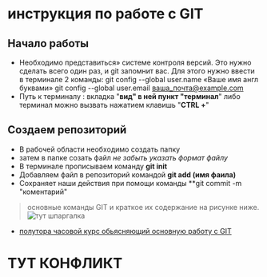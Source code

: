 # инструкция по работе с GIT 

## Начало работы
* Необходимо представиться» системе контроля версий. Это нужно сделать всего один раз, и git запомнит вас. Для этого нужно ввести в терминале 2 команды:
git config --global user.name «Ваше имя англ буквами»
git config --global user.email ваша_почта@example.com
* Путь к терминалу : вкладка "**вид" в ней пункт "терминал**"
либо терминал можно вызвать нажатием клавишь "**CTRL +**"
## Создаем репозиторий 
* В рабочей области необходимо создать папку 
* затем в папке созать файл _не забыть указать формат файлу_
* В терминале прописываем команду    **git init**
* Добавляем файл в репозиторий командой **git add (имя фаила)**
* Сохраняет наши действия при помощи команды **git commit -m "коментарий"
>основные команды GIT и краткое их содержание на рисунке ниже.
![тут шпаргалка](https://system-admins.ru/wp-content/uploads/2017/01/0001.jpg)

* [полутора часовой курс обьясняющий основную работу с GIT](https://vk.com/away.php?to=https%3A%2F%2Fyoutu.be%2F3HJoXpC9vAM&cc_key=)

# ТУТ КОНФЛИКТ